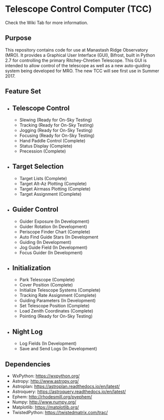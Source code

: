 # Telescope Control Computer (TCC)
Check the Wiki Tab for more information.

## Purpose
This repository contains code for use at Manastash Ridge Observatory (MRO). It provides a
Graphical User Interface (GUI), Bifrost, built in Python 2.7 for controlling the primary Ritchey-Chretien Telescope. This GUI is intended to
allow control of the telescope as well as a new auto-guiding system being developed for MRO. The new TCC will see first 
use in Summer 2017.

## Feature Set
- Telescope Control
  --
  - Slewing (Ready for On-Sky Testing)
  - Tracking (Ready for On-Sky Testing)
  - Jogging (Ready for On-Sky Testing)
  - Focusing (Ready for On-Sky Testing)
  - Hand Paddle Control (Complete)
  - Status Display (Complete)
  - Precession (Complete)
  
- Target Selection
  --
  - Target Lists (Complete)
  - Target Alt-Az Plotting (Complete)
  - Target Airmass Plotting (Complete)
  - Target Assignment (Complete)
  
- Guider Control
  -- 
  - Guider Exposure (In Development)
  - Guider Rotation (In Development)
  - Periscope Finder Chart (Complete)
  - Auto Find Guide Stars (In Development
  - Guiding (In Development)
  - Jog Guide Field (In Development)
  - Focus Guider (In Development)
- Initialization
  --
  - Park Telescope (Complete)
  - Cover Position (Complete)
  - Initialize Telescope Systems (Complete)
  - Tracking Rate Assignment (Complete)
  - Guiding Parameters (In Development)
  - Set Telescope Position (Complete)
  - Load Zenith Coordinates (Complete)
  - Pointing (Ready for On-Sky Testing)
- Night Log
  --
  - Log Fields (In Development)
  - Save and Send Logs (In Development)
  
## Dependencies
- WxPython: https://wxpython.org/
- Astropy: http://www.astropy.org/
- Astroplan: https://astroplan.readthedocs.io/en/latest/
- Astroquery: https://astroquery.readthedocs.io/en/latest/
- Ephem: http://rhodesmill.org/pyephem/
- Numpy: http://www.numpy.org/
- Matplotlib: https://matplotlib.org/
- TwistedPython: https://twistedmatrix.com/trac/
